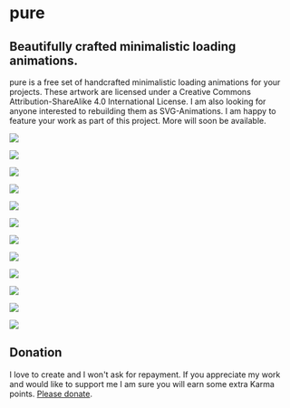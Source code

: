# pure
## Beautifully crafted minimalistic loading animations.
pure is a free set of handcrafted minimalistic loading animations for your projects. These artwork are licensed under a Creative Commons Attribution-ShareAlike 4.0 International License. I am also looking for anyone interested to rebuilding them as SVG-Animations. I am happy to feature your work as part of this project. More will soon be available.

![](https://github.com/niklausgerber/pure/blob/master/001-square.gif)

![](https://github.com/niklausgerber/pure/blob/master/002-wave.gif)

![](https://github.com/niklausgerber/pure/blob/master/003-spread.gif)

![](https://github.com/niklausgerber/pure/blob/master/004-squares.gif)

![](https://github.com/niklausgerber/pure/blob/master/005-status.gif)

![](https://github.com/niklausgerber/pure/blob/master/006-shift.gif)

![](https://github.com/niklausgerber/pure/blob/master/007-flex.gif)

![](https://github.com/niklausgerber/pure/blob/master/008-dots.gif)

![](https://github.com/niklausgerber/pure/blob/master/009-360.gif)

![](https://github.com/niklausgerber/pure/blob/master/010-circles.gif)

![](https://github.com/niklausgerber/pure/blob/master/011-asana.gif)

![](https://github.com/niklausgerber/pure/blob/master/012-curve.gif)

## Donation
I love to create and I won't ask for repayment. If you appreciate my work and would like to support me I am sure you will earn some extra Karma points. <a href="https://www.paypal.me/NiklausGerber" target="_blank" title="Please donate">Please donate</a>.